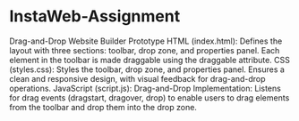 # InstaWeb-Assignment
Drag-and-Drop Website Builder Prototype
HTML (index.html): 
Defines the layout with three sections: toolbar, drop zone, and properties panel. 
Each element in the toolbar is made draggable using the draggable attribute. 
CSS (styles.css): 
Styles the toolbar, drop zone, and properties panel. 
Ensures a clean and responsive design, with visual feedback for drag-and-drop operations. 
JavaScript (script.js): 
Drag-and-Drop Implementation: 
Listens for drag events (dragstart, dragover, drop) to enable users to drag elements from the 
toolbar and drop them into the drop zone.
